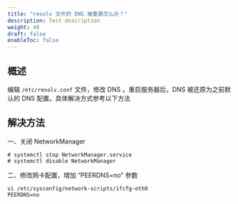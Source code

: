 ```yaml
---
title: "resolv 文件的 DNS 被重置怎么办？"
description: Test description
weight: 40
draft: false
enableToc: false
---
```


## 概述

编辑 `/etc/resolv.conf` 文件，修改 DNS 。重启服务器后，DNS 被还原为之前默认的 DNS 配置。具体解决方式参考以下方法

## 解决方法

一、关闭 NetworkManager

```
# systemctl stop NetworkManager.service
# systemctl disable NetworkManager
```

二、修改网卡配置，增加 “PEERDNS=no” 参数

```
vi /etc/sysconfig/network-scripts/ifcfg-eth0
PEERDNS=no   
```
